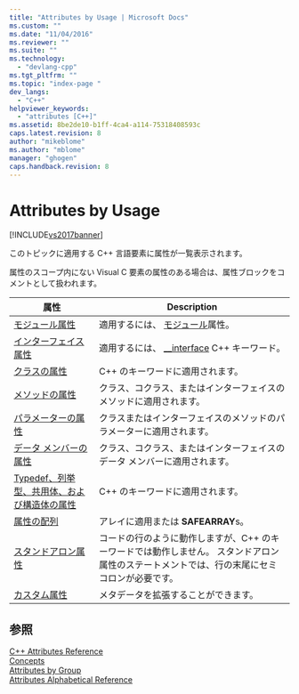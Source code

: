 ```yaml
---
title: "Attributes by Usage | Microsoft Docs"
ms.custom: ""
ms.date: "11/04/2016"
ms.reviewer: ""
ms.suite: ""
ms.technology: 
  - "devlang-cpp"
ms.tgt_pltfrm: ""
ms.topic: "index-page "
dev_langs: 
  - "C++"
helpviewer_keywords: 
  - "attributes [C++]"
ms.assetid: 8be2de10-b1ff-4ca4-a114-75318408593c
caps.latest.revision: 8
author: "mikeblome"
ms.author: "mblome"
manager: "ghogen"
caps.handback.revision: 8
---
```

# Attributes by Usage
[!INCLUDE[vs2017banner](../assembler/inline/includes/vs2017banner.md)]

このトピックに適用する C\+\+ 言語要素に属性が一覧表示されます。  
  
 属性のスコープ内にない Visual C 要素の属性のある場合は、属性ブロックをコメントとして扱われます。  
  
|属性|Description|  
|--------|-----------------|  
|[モジュール属性](../windows/module-attributes.md)|適用するには、 [モジュール](../windows/module-cpp.md)属性。|  
|[インターフェイス属性](../windows/interface-attributes.md)|適用するには、  [\_\_interface](../Topic/__interface.md) C\+\+ キーワード。|  
|[クラスの属性](../windows/class-attributes.md)|C\+\+ のキーワードに適用されます。|  
|[メソッドの属性](../windows/method-attributes.md)|クラス、コクラス、またはインターフェイスのメソッドに適用されます。|  
|[パラメーターの属性](../windows/parameter-attributes.md)|クラスまたはインターフェイスのメソッドのパラメーターに適用されます。|  
|[データ メンバーの属性](../windows/data-member-attributes.md)|クラス、コクラス、またはインターフェイスのデータ メンバーに適用されます。|  
|[Typedef、列挙型、共用体、および構造体の属性](../windows/typedef-enum-union-and-struct-attributes.md)|C\+\+ のキーワードに適用されます。|  
|[属性の配列](../windows/array-attributes.md)|アレイに適用または **SAFEARRAY**s。|  
|[スタンドアロン属性](../Topic/Stand-Alone%20Attributes.md)|コードの行のように動作しますが、C\+\+ のキーワードでは動作しません。  スタンドアロン属性のステートメントでは、行の末尾にセミコロンが必要です。|  
|[カスタム属性](../windows/custom-attributes-cpp.md)|メタデータを拡張することができます。|  
  
## 参照  
 [C\+\+ Attributes Reference](../windows/cpp-attributes-reference.md)   
 [Concepts](../windows/attributed-programming-concepts.md)   
 [Attributes by Group](../windows/attributes-by-group.md)   
 [Attributes Alphabetical Reference](../windows/attributes-alphabetical-reference.md)